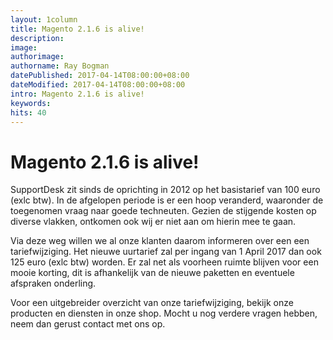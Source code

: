```yaml
---
layout: 1column
title: Magento 2.1.6 is alive!
description:
image:
authorimage:
authorname: Ray Bogman
datePublished: 2017-04-14T08:00:00+08:00
dateModified: 2017-04-14T08:00:00+08:00
intro: Magento 2.1.6 is alive!
keywords:
hits: 40
---
```


# Magento 2.1.6 is alive!

SupportDesk zit sinds de oprichting in 2012 op het basistarief van 100 euro (exlc btw).
In de afgelopen periode is er een hoop veranderd, waaronder de toegenomen vraag naar goede techneuten.
Gezien de stijgende kosten op diverse vlakken, ontkomen ook wij er niet aan om hierin mee te gaan.

Via deze weg willen we al onze klanten daarom informeren over een een tariefwijziging.
Het nieuwe uurtarief zal per ingang van 1 April 2017 dan ook 125 euro (exlc btw) worden.
Er zal net als voorheen ruimte blijven voor een mooie korting, dit is afhankelijk van de nieuwe paketten en eventuele afspraken onderling.

Voor een uitgebreider overzicht van onze tariefwijziging, bekijk onze producten en diensten in onze shop. Mocht u nog verdere vragen hebben, neem dan gerust contact met ons op.

